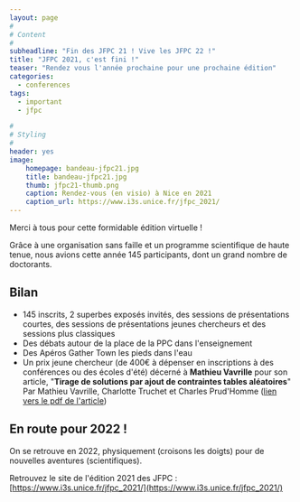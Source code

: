 ```yaml
---
layout: page
#
# Content
#
subheadline: "Fin des JFPC 21 ! Vive les JFPC 22 !"
title: "JFPC 2021, c'est fini !"
teaser: "Rendez vous l'année prochaine pour une prochaine édition"
categories:
  - conferences
tags:
  - important
  - jfpc

#
# Styling
#
header: yes
image:
    homepage: bandeau-jfpc21.jpg
    title: bandeau-jfpc21.jpg
    thumb: jfpc21-thumb.png
    caption: Rendez-vous (en visio) à Nice en 2021 
    caption_url: https://www.i3s.unice.fr/jfpc_2021/
---
```


Merci à tous pour cette formidable édition virtuelle !

Grâce à une organisation sans faille et un programme scientifique de haute tenue, nous avions cette année 145 participants, dont un grand nombre de doctorants. 

## Bilan 

- 145 inscrits, 2 superbes exposés invités, des sessions de présentations courtes, des sessions de présentations jeunes chercheurs et des sessions plus classiques
- Des débats autour de la place de la PPC dans l'enseignement
- Des Apéros Gather Town les pieds dans l'eau
- Un prix jeune chercheur (de 400€ à dépenser en inscriptions à des conférences ou des écoles d'été) décerné à **Mathieu Vavrille** pour son article, 
    "__Tirage de solutions par ajout de contraintes tables aléatoires__"
    Par Mathieu Vavrille, Charlotte Truchet et Charles Prud'Homme ([lien vers le pdf de l'article](https://www.i3s.unice.fr/jfpc_2021/assets/agenda/JFPC_2021_final/JFPC_2021_F4.pdf))

## En route pour 2022 !

On se retrouve en 2022, physiquement (croisons les doigts) pour de nouvelles aventures (scientifiques).

Retrouvez le site de l'édition 2021 des JFPC : [https://www.i3s.unice.fr/jfpc_2021/](https://www.i3s.unice.fr/jfpc_2021/)


